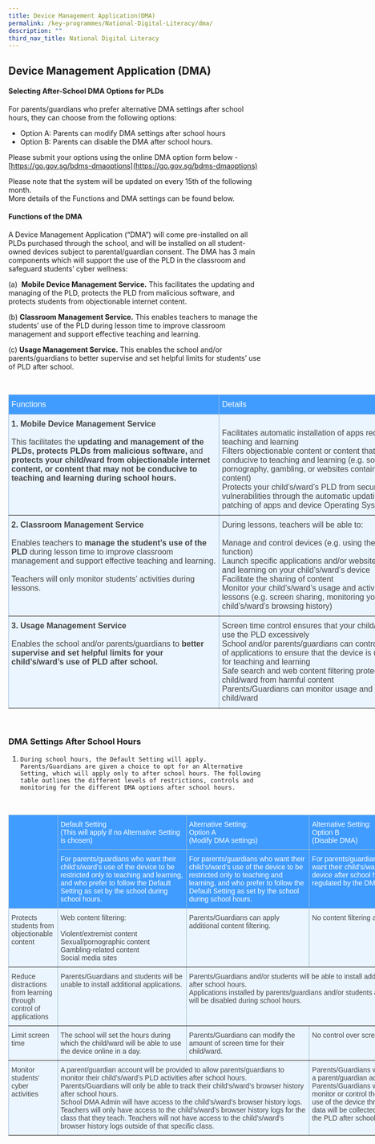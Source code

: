 ```yaml
---
title: Device Management Application(DMA)
permalink: /key-programmes/National-Digital-Literacy/dma/
description: ""
third_nav_title: National Digital Literacy
---
```

## Device Management Application (DMA)

#### Selecting After-School DMA Options for PLDs

For parents/guardians who prefer alternative DMA settings after school hours, they can choose from the following options:                

* Option A: Parents can modify DMA settings after school hours
* Option B: Parents can disable the DMA after school hours.

Please submit your options using the online DMA option form below - 
[https://go.gov.sg/bdms-dmaoptions](https://go.gov.sg/bdms-dmaoptions)  
  
Please note that the system will be updated on every 15th of the following month.   <br>
More details of the Functions and DMA settings can be found below.  

#### Functions of the DMA

A Device Management Application (“DMA”) will come pre-installed on all PLDs purchased through the school, and will be installed on all student-owned devices subject to parental/guardian consent. The DMA has 3 main components which will support the use of the PLD in the classroom and safeguard students’ cyber wellness:  


(a)  **Mobile Device Management Service.** This facilitates the updating and managing of the PLD, protects the PLD from malicious software, and protects students from objectionable internet content.  
  
(b) **Classroom Management Service.** This enables teachers to manage the students’ use of the PLD during lesson time to improve classroom management and support effective teaching and learning.  
  
(c) **Usage Management Service.** This enables the school and/or parents/guardians to better supervise and set helpful limits for students’ use of PLD after school.

<br>

<style type="text/css">
.tg  {border-collapse:collapse;border-color:#9ABAD9;border-spacing:0;}
.tg td{background-color:#EBF5FF;border-color:#9ABAD9;border-style:solid;border-width:0px;color:#444;
  font-family:Arial, sans-serif;font-size:14px;overflow:hidden;padding:10px 5px;word-break:normal;}
.tg th{background-color:#409cff;border-color:#9ABAD9;border-style:solid;border-width:0px;color:#fff;
  font-family:Arial, sans-serif;font-size:14px;font-weight:normal;overflow:hidden;padding:10px 5px;word-break:normal;}
.tg .tg-cey4{border-color:inherit;font-size:16px;text-align:left;vertical-align:top}
</style>
<table class="tg" style="undefined;table-layout: fixed; width: 842px">
<colgroup>
<col style="width: 421px">
<col style="width: 421px">
</colgroup>
<thead>
  <tr>
    <th class="tg-cey4">Functions</th>
    <th class="tg-cey4">Details</th>
  </tr>
</thead>
<tbody>
  <tr>
    <td class="tg-cey4"><span style="font-weight:bold">1. Mobile Device Management Service</span><br><br>This facilitates the <span style="font-weight:bold">updating and management of the PLDs, protects PLDs from malicious software, </span>and<span style="font-weight:bold"> protects your child/ward from objectionable internet content, or content that may not be conducive to teaching and learning during school hours.</span></td>
    <td class="tg-cey4"><br>Facilitates automatic installation of apps required for teaching and learning<br>Filters objectionable content or content that may not be conducive to teaching and learning (e.g. social media, pornography, gambling, or websites containing extremist content)<br>Protects your child’s/ward’s PLD from security vulnerabilities through the automatic updating and patching of apps and device Operating System (OS)</td>
  </tr>
  <tr>
    <td class="tg-cey4"><span style="font-weight:bold">2. Classroom Management Service</span><br><br>Enables teachers to <span style="font-weight:bold">manage the student’s use of the PLD </span>during lesson time to improve classroom management and support effective teaching and learning.<br><br>Teachers will only monitor students’ activities during lessons.</td>
    <td class="tg-cey4">During lessons, teachers will be able to:<br><br>Manage and control devices (e.g. using the “Eyes Up” function)<br>Launch specific applications and/or websites for teaching and learning on your child’s/ward’s device<br>Facilitate the sharing of content<br>Monitor your child’s/ward’s usage and activities during lessons (e.g. screen sharing, monitoring your child’s/ward’s browsing history)</td>
  </tr>
  <tr>
    <td class="tg-cey4"><span style="font-weight:bold">3. Usage Management Service</span><br><br>Enables the school and/or parents/guardians to <span style="font-weight:bold">better supervise and set helpful limits for your child’s/ward’s use of PLD after school.</span></td>
    <td class="tg-cey4">Screen time control ensures that your child/ward does not use the PLD excessively<br>School and/or parents/guardians can control installation of applications to ensure that the device is used optimally for teaching and learning<br>Safe search and web content filtering protect your child/ward from harmful content<br>Parents/Guardians can monitor usage and activities by child/ward</td>
  </tr>
</tbody>
</table>

<br>

### DMA Settings After School Hours

1.     During school hours, the Default Setting will apply. Parents/Guardians are given a choice to opt for an Alternative Setting, which will apply only to after school hours. The following table outlines the different levels of restrictions, controls and monitoring for the different DMA options after school hours.

<br>
<style type="text/css">
.tg  {border-collapse:collapse;border-color:#9ABAD9;border-spacing:0;}
.tg td{background-color:#EBF5FF;border-color:#9ABAD9;border-style:solid;border-width:1px;color:#444;
  font-family:Arial, sans-serif;font-size:14px;overflow:hidden;padding:10px 5px;word-break:normal;}
.tg th{background-color:#409cff;border-color:#9ABAD9;border-style:solid;border-width:1px;color:#fff;
  font-family:Arial, sans-serif;font-size:14px;font-weight:normal;overflow:hidden;padding:10px 5px;word-break:normal;}
.tg .tg-0pky{border-color:inherit;text-align:left;vertical-align:top}
</style>
<table class="tg" style="undefined;table-layout: fixed; width: 855px">
<colgroup>
<col style="width: 98px">
<col style="width: 257px">
<col style="width: 246px">
<col style="width: 254px">
</colgroup>
<thead>
  <tr>
    <th class="tg-0pky" rowspan="2"></th>
    <th class="tg-0pky">Default Setting<br>(This will apply if no Alternative Setting is chosen)<br></th>
    <th class="tg-0pky">Alternative Setting:<br>Option A<br>(Modify DMA settings)</th>
    <th class="tg-0pky">Alternative Setting:<br>Option B<br>(Disable DMA)</th>
  </tr>
  <tr>
    <th class="tg-0pky">For parents/guardians who want their child’s/ward’s use of the device to be restricted only to teaching and learning, and who prefer to follow the Default Setting as set by the school during school hours.</th>
    <th class="tg-0pky"><span style="font-weight:400;font-style:normal">For parents/guardians who want their child’s/ward’s use of the device to be restricted only to teaching and learning, and who prefer to follow the Default Setting as set by the school during school hours.</span></th>
    <th class="tg-0pky">For parents/guardians who do not want their child’s/ward’s use of the device after school hours to be regulated by the DMA at all.</th>
  </tr>
</thead>
<tbody>
  <tr>
    <td class="tg-0pky">Protects students from objectionable content</td>
    <td class="tg-0pky">Web content filtering:<br><br>Violent/extremist content<br>Sexual/pornographic content<br>Gambling-related content<br>Social media sites</td>
    <td class="tg-0pky">Parents/Guardians can apply additional content filtering.</td>
    <td class="tg-0pky">No content filtering at all.</td>
  </tr>
  <tr>
    <td class="tg-0pky">Reduce distractions from learning through control of applications</td>
    <td class="tg-0pky">Parents/Guardians and students will be unable to install additional applications.</td>
    <td class="tg-0pky" colspan="2">Parents/Guardians and/or students will be able to install additional applications after school hours.<br><span style="font-weight:400;font-style:normal">Applications installed by parents/guardians and/or students after school hours will be disabled during school hours.</span><br></td>
  </tr>
  <tr>
    <td class="tg-0pky">Limit screen time</td>
    <td class="tg-0pky">The school will set the hours during which the child/ward will be able to use the device online in a day.</td>
    <td class="tg-0pky">Parents/Guardians can modify the amount of screen time for their child/ward.</td>
    <td class="tg-0pky">No control over screen time.</td>
  </tr>
  <tr>
    <td class="tg-0pky">Monitor students’ cyber activities</td>
    <td class="tg-0pky" colspan="2">A parent/guardian account will be provided to allow parents/guardians to monitor their child’s/ward’s PLD activities after school hours.<br>Parents/Guardians will only be able to track their child’s/ward’s browser history after school hours.<br>School DMA Admin will have access to the child’s/ward’s browser history logs.<br>Teachers will only have access to the child’s/ward’s browser history logs for the class that they teach. Teachers will not have access to the child’s/ward’s browser history logs outside of that specific class.</td>
    <td class="tg-0pky">Parents/Guardians will not be provided a parent/guardian account.<br>Parents/Guardians will not be able to monitor or control their child’s/ward’s use of the device through the DMA. No data will be collected during the use of the PLD after school hours.</td>
  </tr>
</tbody>
</table>